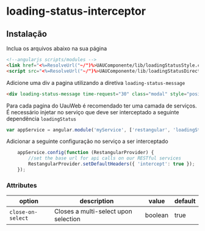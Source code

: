 # loading-status-interceptor

## Instalação

Inclua os arquivos abaixo na sua página
```html
<!--angularjs scripts/modules -->
<link href="<%=ResolveUrl("~/")%>UAUComponente/lib/loadingStatusStyle.css" rel="stylesheet" />
<script src="<%=ResolveUrl("~/")%>UAUComponente/lib/loadingStatusDirective.js"></script>
```


Adicione uma div a pagina utilizando a diretiva `loading-status-message`
```html
<div loading-status-message time-request="30" class="modal" style="position:fixed; display:none;">Aguarde...</div>
```
Para cada pagina do UauWeb é recomendado ter uma camada de serviços. É necessário injetar no serviço que deve ser interceptado a seguinte  dependência `loadingStatus`
```javascript
var appService = angular.module('myService', ['restangular', 'loadingStatus']);
```

Adicionar a seguinte configuração no serviço a ser interceptado
```javascript
    appService.config(function (RestangularProvider) {
        //set the base url for api calls on our RESTful services
        RestangularProvider.setDefaultHeaders({ 'intercept': true });
    });
```

### Attributes

| option | description | value | default |
|---|---|---|---|
| `close-on-select` | Closes a multi-select upon selection | boolean | true |
